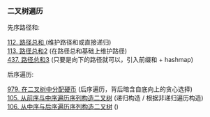 ### 二叉树遍历

先序路径和:

<div class="outerlink">
<a href="../_leetcode/112.html">112. 路径总和 </a> (维护路径和或直接递归) <br>
<a href="../_leetcode/113.html">113. 路径总和2</a> (在路径总和基础上维护路径) <br>
<a href="../_leetcode/437.html">437. 路径总和3</a> (只要是向下的路径就可以，引入前缀和 + hashmap)<br>
</div>

后序遍历:

<div class="outerlink">
<a href="../_leetcode/979.html">979. 在二叉树中分配硬币</a> (后序遍历，背后暗含自底向上的贪心选择)<br>
</div>

<div class="outerlink">
<a href="../../_leetcode/105/">105. 从前序与中序遍历序列构造二叉树</a> (递归构造 / 根据非递归遍历构造) <br>
<a href="../../_leetcode/106/">106. 从中序与后序遍历序列构造二叉树</a> () <br>
</div>

